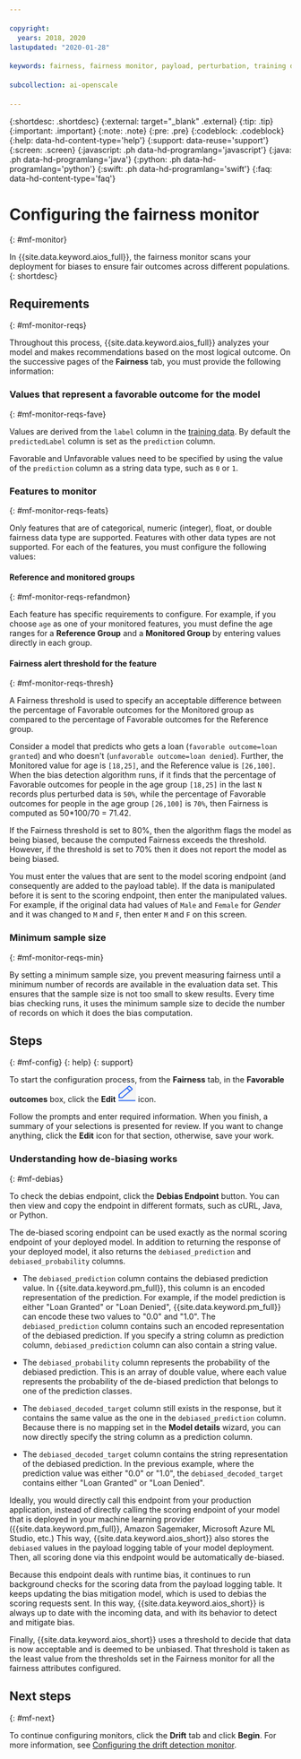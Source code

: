 ```yaml
---

copyright:
  years: 2018, 2020
lastupdated: "2020-01-28"

keywords: fairness, fairness monitor, payload, perturbation, training data, debiased

subcollection: ai-openscale

---
```


{:shortdesc: .shortdesc}
{:external: target="_blank" .external}
{:tip: .tip}
{:important: .important}
{:note: .note}
{:pre: .pre}
{:codeblock: .codeblock}
{:help: data-hd-content-type='help'}
{:support: data-reuse='support'}
{:screen: .screen}
{:javascript: .ph data-hd-programlang='javascript'}
{:java: .ph data-hd-programlang='java'}
{:python: .ph data-hd-programlang='python'}
{:swift: .ph data-hd-programlang='swift'}
{:faq: data-hd-content-type='faq'}

# Configuring the fairness monitor
{: #mf-monitor}

In {{site.data.keyword.aios_full}}, the fairness monitor scans your deployment for biases to ensure fair outcomes across different populations.
{: shortdesc}

## Requirements
{: #mf-monitor-reqs}

Throughout this process, {{site.data.keyword.aios_full}} analyzes your model and makes recommendations based on the most logical outcome. On the successive pages of the **Fairness** tab, you must provide the following information:

### Values that represent a favorable outcome for the model
{: #mf-monitor-reqs-fave}

Values are derived from the `label` column in the [training data](/docs/services/ai-openscale?topic=ai-openscale-trainingdata#trainingdata). By default the `predictedLabel` column is set as the `prediction` column.

Favorable and Unfavorable values need to be specified by using the value of the `prediction` column as a string data type, such as `0` or `1`.

### Features to monitor
{: #mf-monitor-reqs-feats}

Only features that are of categorical, numeric (integer), float, or double fairness data type are supported. Features with other data types are not supported. For each of the features, you must configure the following values:

#### Reference and monitored groups
{: #mf-monitor-reqs-refandmon}

Each feature has specific requirements to configure. For example, if you choose `age` as one of your monitored features, you must define the age ranges for a **Reference Group** and a **Monitored Group** by entering values directly in each group.

#### Fairness alert threshold for the feature
{: #mf-monitor-reqs-thresh}

A Fairness threshold is used to specify an acceptable difference between the percentage of Favorable outcomes for the Monitored group as compared to the percentage of Favorable outcomes for the Reference group.

Consider a model that predicts who gets a loan (`favorable outcome=loan granted`) and who doesn't (`unfavorable outcome=loan denied`). Further, the Monitored value for age is `[18,25]`, and the Reference value is `[26,100]`. When the bias detection algorithm runs, if it finds that the percentage of Favorable outcomes for people in the age group `[18,25]` in the last `N` records plus perturbed data is `50%`, while the percentage of Favorable outcomes for people in the age group `[26,100]` is `70%`, then Fairness is computed as 50*100/70 = 71.42.

If the Fairness threshold is set to 80%, then the algorithm flags the model as being biased, because the computed Fairness exceeds the threshold. However, if the threshold is set to 70% then it does not report the model as being biased.

You must enter the values that are sent to the model scoring endpoint (and consequently are added to the payload table). If the data is manipulated before it is sent to the scoring endpoint, then enter the manipulated values. For example, if the original data had values of `Male` and `Female` for *Gender* and it was changed to `M` and `F`, then enter `M` and `F` on this screen.


### Minimum sample size
{: #mf-monitor-reqs-min}

By setting a minimum sample size, you prevent measuring fairness until a minimum number of records are available in the evaluation data set. This ensures that the sample size is not too small to skew results. Every time bias checking runs, it uses the minimum sample size to decide the number of records on which it does the bias computation.

## Steps
{: #mf-config}
{: help} 
{: support}

To start the configuration process, from the **Fairness** tab, in the **Favorable outcomes** box, click the **Edit** ![The edit icon](images/wos-edit-icon.png) icon.

Follow the prompts and enter required information. When you finish, a summary of your selections is presented for review. If you want to change anything, click the **Edit** icon for that section, otherwise, save your work.


### Understanding how de-biasing works
{: #mf-debias}

To check the debias endpoint, click the **Debias Endpoint** button. You can then view and copy the endpoint in different formats, such as cURL, Java, or Python. 

The de-biased scoring endpoint can be used exactly as the normal scoring endpoint of your deployed model. In addition to returning the response of your deployed model, it also returns the `debiased_prediction` and `debiased_probability` columns.

- The `debiased_prediction` column contains the debiased prediction value. In {{site.data.keyword.pm_full}}, this column is an encoded representation of the prediction. For example, if the model prediction is either "Loan Granted" or "Loan Denied", {{site.data.keyword.pm_full}} can encode these two values to "0.0" and "1.0". The `debiased_prediction` column contains such an encoded representation of the debiased prediction. If you specify a string column as prediction column, `debiased_prediction` column can also contain a string value.

- The `debiased_probability` column represents the probability of the debiased prediction. This is an array of double value, where each value represents the probability of the de-biased prediction that belongs to one of the prediction classes.

- The `debiased_decoded_target` column still exists in the response, but it contains the same value as the one in the `debiased_prediction` column. Because there is no mapping set in the **Model details** wizard, you can now directly specify the string column as a prediction column.

- The `debiased_decoded_target` column contains the string representation of the debiased prediction. In the previous example, where the prediction value was either "0.0" or "1.0", the `debiased_decoded_target` contains either "Loan Granted" or "Loan Denied".

Ideally, you would directly call this endpoint from your production application, instead of directly calling the scoring endpoint of your model that is deployed in your machine learning provider ({{site.data.keyword.pm_full}}, Amazon Sagemaker, Microsoft Azure ML Studio, etc.) This way, {{site.data.keyword.aios_short}} also stores the `debiased` values in the payload logging table of your model deployment. Then, all scoring done via this endpoint would be automatically de-biased.

Because this endpoint deals with runtime bias, it continues to run background checks for the scoring data from the payload logging table. It keeps updating the bias mitigation model, which is used to debias the scoring requests sent. In this way, {{site.data.keyword.aios_short}} is always up to date with the incoming data, and with its behavior to detect and mitigate bias.

Finally, {{site.data.keyword.aios_short}} uses a threshold to decide that data is now acceptable and is deemed to be unbiased. That threshold is taken as the least value from the thresholds set in the Fairness monitor for all the fairness attributes configured.

## Next steps
{: #mf-next}

To continue configuring monitors, click the **Drift** tab and click **Begin**. For more information, see [Configuring the drift detection monitor](/docs/services/ai-openscale?topic=ai-openscale-behavior-drift-config).
